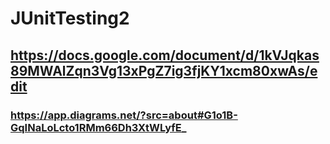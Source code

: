 # JUnitTesting2

## https://docs.google.com/document/d/1kVJqkas89MWAlZqn3Vg13xPgZ7ig3fjKY1xcm80xwAs/edit

### https://app.diagrams.net/?src=about#G1o1B-GqINaLoLcto1RMm66Dh3XtWLyfE_
